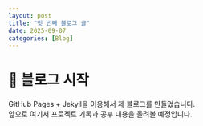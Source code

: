```yaml
---
layout: post
title: "첫 번째 블로그 글"
date: 2025-09-07
categories: [Blog]
---
```


# 👋 블로그 시작

GitHub Pages + Jekyll을 이용해서 제 블로그를 만들었습니다.  
앞으로 여기서 프로젝트 기록과 공부 내용을 올려볼 예정입니다.

